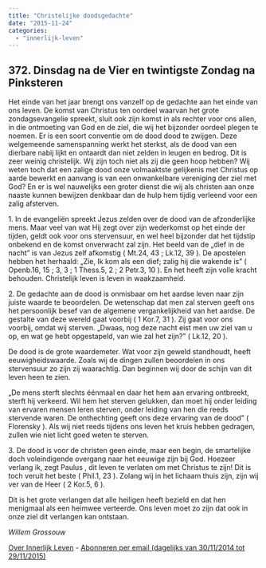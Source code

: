 ```yaml
---
title: "Christelijke doodsgedachte"
date: "2015-11-24"
categories: 
  - "innerlijk-leven"
---
```


## 372\. Dinsdag na de Vier en twintigste Zondag na Pinksteren

Het einde van het jaar brengt ons vanzelf op de gedachte aan het einde van ons leven. De komst van Christus ten oordeel waarvan het grote zondagsevangelie spreekt, sluit ook zijn komst in als rechter voor ons allen, in die ontmoeting van God en de ziel, die wij het bijzonder oordeel plegen te noemen. Er is een soort conventie om de dood dood te zwijgen. Deze welgemeende samenspanning werkt het sterkst, als de dood van een dierbare nabij lijkt en ontaardt dan niet zelden in leugen en bedrog. Dit is zeer weinig christelijk. Wij zijn toch niet als zij die geen hoop hebben? Wij weten toch dat een zalige dood onze volmaaktste gelijkenis met Christus op aarde bewerkt en aanvang is van een onwankelbare vereniging der ziel met God? En er is wel nauwelijks een groter dienst die wij als christen aan onze naaste kunnen bewijzen denkbaar dan de hulp hem tijdig verleend voor een zalig afsterven.

1\. In de evangeliën spreekt Jezus zelden over de dood van de afzonderlijke mens. Maar veel van wat Hij zegt over zijn wederkomst op het einde der tijden, geldt ook voor ons stervensuur, en wel heel bijzonder dat het tijdstip onbekend en de komst onverwacht zal zijn. Het beeld van de „dief in de nacht” is van Jezus zelf afkomstig ( Mt.24, 43 ; Lk.12, 39 ). De apostelen hebben het herhaald: „Zie, Ik kom als een dief; zalig hij die wakende is” ( Openb.16, 15 ; 3, 3 ; 1 Thess.5, 2 ; 2 Petr.3, 10 ). En het heeft zijn volle kracht behouden. Christelijk leven is leven in waakzaamheid.

2\. De gedachte aan de dood is onmisbaar om het aardse leven naar zijn juiste waarde te beoordelen. De wetenschap dat men zal sterven geeft ons het persoonlijk besef van de algemene vergankelijkheid van het aardse. De gestalte van deze wereld gaat voorbij ( 1 Kor.7, 31 ). Zij gaat voor ons voorbij, omdat wij sterven. „Dwaas, nog deze nacht eist men uw ziel van u op, en wat ge hebt opgestapeld, van wie zal het zijn?” ( Lk.12, 20 ).

De dood is de grote waardemeter. Wat voor zijn geweld standhoudt, heeft eeuwigheidswaarde. Zoals wij de dingen zullen beoordelen in ons stervensuur zo zijn zij waarachtig. Dan beginnen wij door de schijn van dit leven heen te zien.

„De mens sterft slechts éénmaal en daar het hem aan ervaring ontbreekt, sterft hij verkeerd. Wil hem het sterven gelukken, dan moet hij onder leiding van ervaren mensen leren sterven, onder leiding van hen die reeds stervende waren. De onthechting geeft ons deze ervaring van de dood” ( Florensky ). Als wij niet reeds tijdens ons leven het kruis hebben gedragen, zullen wie niet licht goed weten te sterven.

3\. De dood is voor de christen geen einde, maar een begin, de smartelijke doch voleindigende overgang naar het eeuwige zijn bij God. Hoezeer verlang ik, zegt Paulus , dit leven te verlaten om met Christus te zijn! Dit is toch veruit het beste ( Phil.1, 23 ). Zolang wij in het lichaam thuis zijn, zijn wij ver van de Heer ( 2 Kor.5, 6 ).

Dit is het grote verlangen dat alle heiligen heeft bezield en dat hen menigmaal als een heimwee verteerde. Ons leven moet zo zijn dat ook in onze ziel dit verlangen kan ontstaan.

_Willem Grossouw_

[Over Innerlijk Leven](/blog/een-jaar-lang-innerlijk-leven-op-geloven-leren/) - [Abonneren per email (dagelijks van 30/11/2014 tot 29/11/2015)](http://eepurl.com/9P3DT)
